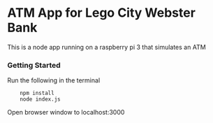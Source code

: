 # ATM App for Lego City Webster Bank
This is a node app running on a raspberry pi 3 that simulates an ATM

### Getting Started
Run the following in the terminal
```
	npm install
	node index.js
```
Open browser window to localhost:3000

